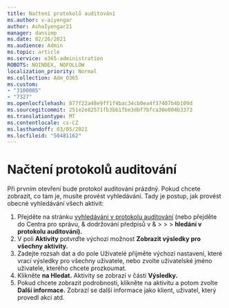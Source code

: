 ```yaml
---
title: Načtení protokolů auditování
ms.author: v-aiyengar
author: AshaIyengar21
manager: dansimp
ms.date: 02/26/2021
ms.audience: Admin
ms.topic: article
ms.service: o365-administration
ROBOTS: NOINDEX, NOFOLLOW
localization_priority: Normal
ms.collection: Adm_O365
ms.custom:
- "3100005"
- "7327"
ms.openlocfilehash: 877f22a48e9ff1f4bac34cb0ea4f37407b4b109d
ms.sourcegitcommit: 251e2e82571fb3bb1fbe3dbf7bfca30e004b3373
ms.translationtype: MT
ms.contentlocale: cs-CZ
ms.lasthandoff: 03/05/2021
ms.locfileid: "50481162"
---
```

# <a name="retrieve-the-audit-logs"></a>Načtení protokolů auditování

Při prvním otevření bude protokol auditování prázdný. Pokud chcete zobrazit, co tam je, musíte provést vyhledávání. Tady je postup, jak provést obecné vyhledávání všech aktivit:

1. Přejděte na stránku [vyhledávání v protokolu auditování](https://protection.office.com/#/unifiedauditlog) (nebo přejděte do Centra pro správu, & dodržování předpisů v &   >    >    >  **hledání v protokolu auditování).**
1. V poli **Aktivity** potvrďte výchozí možnost **Zobrazit výsledky pro všechny aktivity.**
1. Zadejte rozsah dat a  do pole Uživatelé přijměte výchozí nastavení, které vrací výsledky pro všechny uživatele, nebo zvolte uživatelské jméno uživatele, kterého chcete prozkoumat.
1. Klikněte **na Hledat.** Aktivity se zobrazí v části **Výsledky.**
1. Pokud chcete zobrazit podrobnosti, klikněte na aktivitu a potom zvolte **Další informace.** Zobrazí se další informace jako klient, uživatel, který provedl akci atd.
